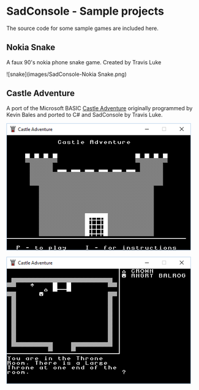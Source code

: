 # SadConsole - Sample projects

The source code for some sample games are included here.

## Nokia Snake
A faux 90's nokia phone snake game. Created by Travis Luke

![snake](images/SadConsole-Nokia Snake.png)

## Castle Adventure
A port of the Microsoft BASIC [Castle Adventure](https://en.wikipedia.org/wiki/Castle_Adventure) originally programmed by Kevin Bales and ported to C# and SadConsole by Travis Luke.

![castle](images/SadConsole-CastleAdv1.png)

![castle](images/SadConsole-CastleAdv2.png)



